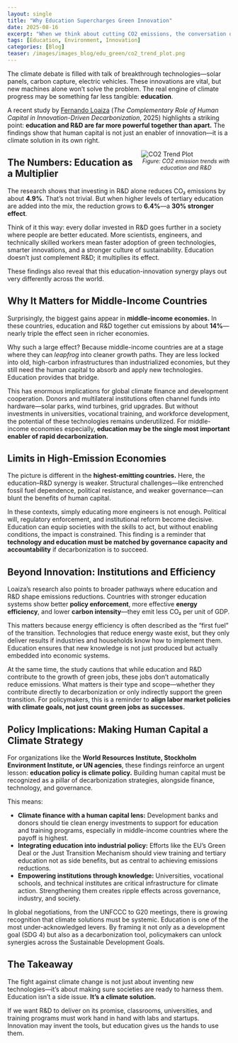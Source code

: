 ```yaml
---
layout: single
title: "Why Education Supercharges Green Innovation"
date: 2025-08-16
excerpt: "When we think about cutting CO2 emissions, the conversation often focuses on technology. But what if the real multiplier for climate progress is not just technology itself, but the people who develop, deploy, and improve it?"
tags: [Education, Environment, Innovation]
categories: [Blog]
teaser: /images/images_blog/edu_green/co2_trend_plot.png
---
```




The climate debate is filled with talk of breakthrough technologies—solar panels, carbon capture, electric vehicles. These innovations are vital, but new machines alone won’t solve the problem. The real engine of climate progress may be something far less tangible: **education**.

A recent study by [Fernando Loaiza](https://fernandoloaizae.github.io/files/Education_CO2.pdf) (*The Complementary Role of Human Capital in Innovation-Driven Decarbonization*, 2025) highlights a striking point: **education and R&D are far more powerful together than apart.** The findings show that human capital is not just an enabler of innovation—it is a climate solution in its own right.

<figure style="float: right; margin: 0 0 1em 1em; width: 40%;">
  <img src="{{ '/images/images_blog/edu_green/co2_trend_plot.png' | relative_url }}" 
       alt="CO2 Trend Plot" style="max-width:100%; height:auto;">
  <figcaption style="font-size: 0.9em; text-align: center;">
    <em>Figure: CO2 emission trends with education and R&D</em>
  </figcaption>
</figure>



## The Numbers: Education as a Multiplier

The research shows that investing in R&D alone reduces CO₂ emissions by about **4.9%**. That’s not trivial. But when higher levels of tertiary education are added into the mix, the reduction grows to **6.4%**—a **30% stronger effect**.

Think of it this way: every dollar invested in R&D goes further in a society where people are better educated. More scientists, engineers, and technically skilled workers mean faster adoption of green technologies, smarter innovations, and a stronger culture of sustainability. Education doesn’t just complement R&D; it multiplies its effect.

These findings also reveal that this education-innovation synergy plays out very differently across the world.


## Why It Matters for Middle-Income Countries

Surprisingly, the biggest gains appear in **middle-income economies.** In these countries, education and R&D together cut emissions by about **14%**—nearly triple the effect seen in richer economies.

Why such a large effect? Because middle-income countries are at a stage where they can *leapfrog* into cleaner growth paths. They are less locked into old, high-carbon infrastructures than industrialized economies, but they still need the human capital to absorb and apply new technologies. Education provides that bridge.

This has enormous implications for global climate finance and development cooperation. Donors and multilateral institutions often channel funds into hardware—solar parks, wind turbines, grid upgrades. But without investments in universities, vocational training, and workforce development, the potential of these technologies remains underutilized. For middle-income economies especially, **education may be the single most important enabler of rapid decarbonization.**


## Limits in High-Emission Economies

The picture is different in the **highest-emitting countries.** Here, the education–R&D synergy is weaker. Structural challenges—like entrenched fossil fuel dependence, political resistance, and weaker governance—can blunt the benefits of human capital.

In these contexts, simply educating more engineers is not enough. Political will, regulatory enforcement, and institutional reform become decisive. Education can equip societies with the skills to act, but without enabling conditions, the impact is constrained. This finding is a reminder that **technology and education must be matched by governance capacity and accountability** if decarbonization is to succeed.


## Beyond Innovation: Institutions and Efficiency

Loaiza’s research also points to broader pathways where education and R&D shape emissions reductions. Countries with stronger education systems show better **policy enforcement**, more effective **energy efficiency**, and lower **carbon intensity**—they emit less CO₂ per unit of GDP.

This matters because energy efficiency is often described as the “first fuel” of the transition. Technologies that reduce energy waste exist, but they only deliver results if industries and households know how to implement them. Education ensures that new knowledge is not just produced but actually embedded into economic systems.

At the same time, the study cautions that while education and R&D contribute to the growth of green jobs, these jobs don’t automatically reduce emissions. What matters is their type and scope—whether they contribute directly to decarbonization or only indirectly support the green transition. For policymakers, this is a reminder to **align labor market policies with climate goals, not just count green jobs as successes.**

## Policy Implications: Making Human Capital a Climate Strategy

For organizations like the **World Resources Institute, Stockholm Environment Institute, or UN agencies**, these findings reinforce an urgent lesson: **education policy is climate policy.** Building human capital must be recognized as a pillar of decarbonization strategies, alongside finance, technology, and governance.

This means:

- **Climate finance with a human capital lens:** Development banks and donors should tie clean energy investments to support for education and training programs, especially in middle-income countries where the payoff is highest.  
- **Integrating education into industrial policy:** Efforts like the EU’s Green Deal or the Just Transition Mechanism should view training and tertiary education not as side benefits, but as central to achieving emissions reductions.  
- **Empowering institutions through knowledge:** Universities, vocational schools, and technical institutes are critical infrastructure for climate action. Strengthening them creates ripple effects across governance, industry, and society.  

In global negotiations, from the UNFCCC to G20 meetings, there is growing recognition that climate solutions must be systemic. Education is one of the most under-acknowledged levers. By framing it not only as a development goal (SDG 4) but also as a decarbonization tool, policymakers can unlock synergies across the Sustainable Development Goals.

## The Takeaway

The fight against climate change is not just about inventing new technologies—it’s about making sure societies are ready to harness them. Education isn’t a side issue. **It’s a climate solution.**

If we want R&D to deliver on its promise, classrooms, universities, and training programs must work hand in hand with labs and startups. Innovation may invent the tools, but education gives us the hands to use them.
